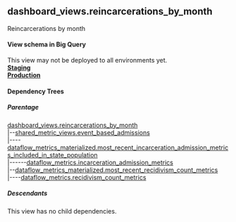 ## dashboard_views.reincarcerations_by_month
 Reincarcerations by month 

#### View schema in Big Query
This view may not be deployed to all environments yet.<br/>
[**Staging**](https://console.cloud.google.com/bigquery?pli=1&p=recidiviz-staging&page=table&project=recidiviz-staging&d=dashboard_views&t=reincarcerations_by_month)
<br/>
[**Production**](https://console.cloud.google.com/bigquery?pli=1&p=recidiviz-123&page=table&project=recidiviz-123&d=dashboard_views&t=reincarcerations_by_month)
<br/>

#### Dependency Trees

##### Parentage
[dashboard_views.reincarcerations_by_month](../dashboard_views/reincarcerations_by_month.md) <br/>
|--[shared_metric_views.event_based_admissions](../shared_metric_views/event_based_admissions.md) <br/>
|----[dataflow_metrics_materialized.most_recent_incarceration_admission_metrics_included_in_state_population](../dataflow_metrics_materialized/most_recent_incarceration_admission_metrics_included_in_state_population.md) <br/>
|------[dataflow_metrics.incarceration_admission_metrics](../../metrics/incarceration/incarceration_admission_metrics.md) <br/>
|--[dataflow_metrics_materialized.most_recent_recidivism_count_metrics](../dataflow_metrics_materialized/most_recent_recidivism_count_metrics.md) <br/>
|----[dataflow_metrics.recidivism_count_metrics](../../metrics/recidivism/recidivism_count_metrics.md) <br/>


##### Descendants
This view has no child dependencies.
